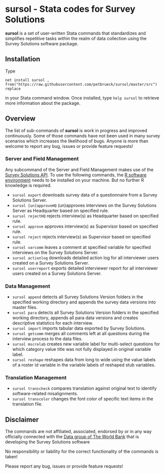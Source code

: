 # sursol - Stata codes for Survey Solutions 

**sursol** is a set of user-written Stata commands that standardizes and simplifies repetitive tasks within the realm of data collection using the Survey Solutions software package.

## **Installation**
Type 

`net install sursol , from("https://raw.githubusercontent.com/petbrueck/sursol/master/src") replace`  

in your Stata command window. Once installed, type `help sursol` to retrieve more information about the package.

## **Overview**
The list of sub-commands of **sursol** is work in progress and improved continuously. Some of those commands have not been used in many survey scenarios which increases the likelihood of bugs. Anyone is more than welcome to report any bug, issues or provide feature requests!

### Server and Field Management
 Any subcommand of the Server and Field Management makes use of the [Survey Solutions API](https://support.mysurvey.solutions/headquarters/api/survey-solutions-api/). To use the following commands, the [R software environment](https://www.r-project.org/) needs to be installed on your machine. But no further R knowledge is required.

- `sursol export`  downloads survey data of a questionnaire from a Survey Solutions Server. 
- `sursol [un]approveHQ` (un)approves interviews on the Survey Solutions Server as Headquarter based on specified rule.
- `sursol rejectHQ`  rejects interview(s) as Headquarter based on specified rule.
- `sursol approve`  approves interview(s) as Supervisor based on specified rule. 
- `sursol reject`  rejects interview(s) as Supervisor based on specified rule. 
- `sursol varcomm`  leaves a comment at specified variable for specified interviews on the Survey Solutions Server. 
- `sursol actionlog`  downloads detailed action log for all interviewer users created on a Survey Solutions Server. 
- `sursol userreport`  exports detailed interviewer report for all interviewer users created on a Survey Solutions Server. 

### Data Management
- `sursol append`  detects all Survey Solutions Version folders  in the specified working directory and appends the survey data versions into master files. 
- `sursol para`  detects all Survey Solutions Version folders in the specified working directory, appends all para data versions and creates descriptive statistics for each interview.
- `sursol import` imports tabular data exported by Survey Solutions.
- `sursol getcomm` merges all comments left at all questions during the interview process to the data files. 
- `sursol mscrelab` creates new variable label for multi-select questions for which category value title was not fully displayed in original variable label. 
- `sursol reshape` reshapes data from long to wide using the value labels of a roster id variable in the variable labels of reshaped stub variables.

### Translation Management
- `sursol transcheck` compares translation against original text to identify software-related misalignments.
- `sursol transcolor` changes the font color of specific text items in the translation file. 




## Disclaimer
The commands are not affiliated, associated, endorsed by or in any way officially connected with the [Data group of The World Bank](https://mysurvey.solutions/) that is developing the Survey Solutions software

No responsibility or liability for the correct functionality of the commands is taken!

Please report any bug, issues or provide feature requests!

